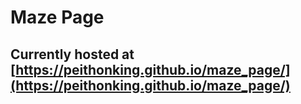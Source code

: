 # Maze Page

## Currently hosted at [https://peithonking.github.io/maze_page/](https://peithonking.github.io/maze_page/)